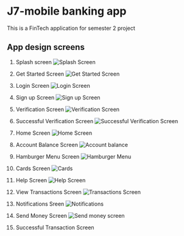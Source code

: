 # J7-mobile banking app
This is a FinTech application for semester 2 project

## App design screens

1. Splash screen
![Splash Screen](https://github.com/user-attachments/assets/1c7f872a-7f46-4bd0-9c01-85bb67a36370)

2. Get Started Screen
![Get Started Screen](https://github.com/user-attachments/assets/591e16c4-9cf0-4a3b-981f-8e8fa090e498)

3. Login Screen
![Login Screen](https://github.com/user-attachments/assets/cd5972f0-4647-4063-b38e-e269dc2c2036)

4. Sign up Screen
![Sign up Screen](https://github.com/user-attachments/assets/d25da1c8-49ad-4294-9ceb-f805b8ff9318)

5. Verification Screen
![Verification Screen](https://github.com/user-attachments/assets/f121ab1f-3994-4674-9389-dd856362361c)

6. Successful Verification Screen
![Successful Verification Screen](https://github.com/user-attachments/assets/456277bf-1ca6-454f-a731-dda196892bf0)

7. Home Screen
![Home Screen](https://github.com/user-attachments/assets/7ebedb3a-0eb2-445c-b6d3-0c08a24096f3)

8. Account Balance Screen
![Account balance](https://github.com/user-attachments/assets/e2475cf6-eb44-454f-b968-cec876ae00c7)

9. Hamburger Menu Screen
![Hamburger Menu](https://github.com/user-attachments/assets/94f214aa-49c3-4ba5-8b45-041a55052b5e)

10. Cards Screen
![Cards](https://github.com/user-attachments/assets/e003a79e-29b8-487d-943f-b0a4625cbb8e)

11. Help Screen
![Help Screen](https://github.com/user-attachments/assets/956704f3-f6c2-414d-8cc9-e6a51c810de7)

12. View Transactions Screen
![Transactions Screen](https://github.com/user-attachments/assets/a78becbd-1092-47df-8779-49c8c99d5690)

13. Notifications Sreen
![Notifications](https://github.com/user-attachments/assets/2b1a031f-69b6-40f7-81d2-26c00c6bea5e)

14. Send Money Screen
![Send money screen](https://github.com/user-attachments/assets/71697fa7-ae2c-41c7-ae51-2849c3a1e40b)

15. Successful Transaction Screen


